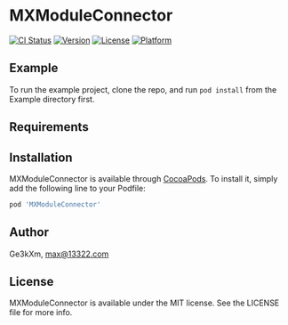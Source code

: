 # MXModuleConnector

[![CI Status](http://img.shields.io/travis/Ge3kXm/MXModuleConnector.svg?style=flat)](https://travis-ci.org/Ge3kXm/MXModuleConnector)
[![Version](https://img.shields.io/cocoapods/v/MXModuleConnector.svg?style=flat)](http://cocoapods.org/pods/MXModuleConnector)
[![License](https://img.shields.io/cocoapods/l/MXModuleConnector.svg?style=flat)](http://cocoapods.org/pods/MXModuleConnector)
[![Platform](https://img.shields.io/cocoapods/p/MXModuleConnector.svg?style=flat)](http://cocoapods.org/pods/MXModuleConnector)

## Example

To run the example project, clone the repo, and run `pod install` from the Example directory first.

## Requirements

## Installation

MXModuleConnector is available through [CocoaPods](http://cocoapods.org). To install
it, simply add the following line to your Podfile:

```ruby
pod 'MXModuleConnector'
```

## Author

Ge3kXm, max@13322.com

## License

MXModuleConnector is available under the MIT license. See the LICENSE file for more info.
